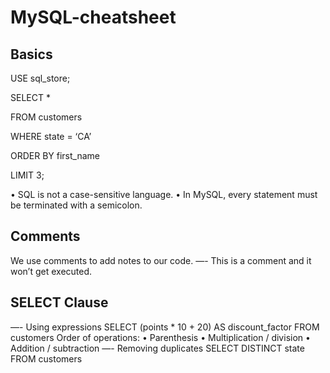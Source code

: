# MySQL-cheatsheet

## Basics
USE sql_store;

SELECT *

FROM customers

WHERE state = ‘CA’

ORDER BY first_name

LIMIT 3;

• SQL is not a case-sensitive language.
• In MySQL, every statement must be terminated with a semicolon.

## Comments
We use comments to add notes to our code.
—- This is a comment and it won’t get executed.

## SELECT Clause
—- Using expressions
SELECT (points * 10 + 20) AS discount_factor
FROM customers
Order of operations:
• Parenthesis
• Multiplication / division
• Addition / subtraction
—- Removing duplicates
SELECT DISTINCT state
FROM customers 
